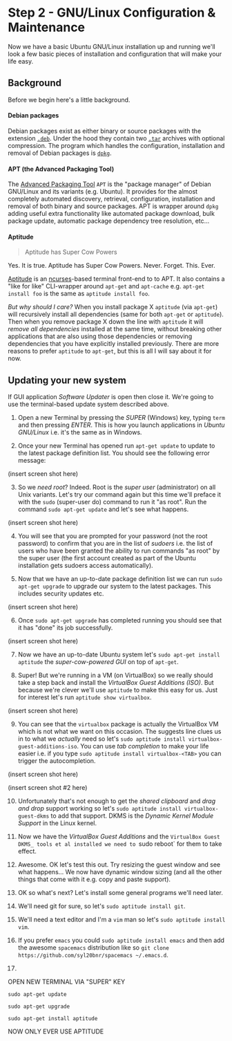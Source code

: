 # Step 2 - GNU/Linux Configuration & Maintenance

Now we have a basic Ubuntu GNU/Linux installation up and running we'll look a few basic pieces of installation and configuration that will make your life easy.

## Background

Before we begin here's a little background.

#### Debian packages

Debian packages exist as either binary or source packages with the extension [`.deb`](https://en.wikipedia.org/wiki/Deb_(file_format)). Under the hood they contain two [`.tar`](https://en.wikipedia.org/wiki/Tar_(computing)) archives with optional compression. The program which handles the configuration, installation and removal of Debian packages is [`dpkg`](https://en.wikipedia.org/wiki/Dpkg).

#### APT (the Advanced Packaging Tool)

The [Advanced Packaging Tool](https://en.wikipedia.org/wiki/Advanced_Packaging_Tool) `APT` is the "package manager" of Debian GNU/Linux and its variants (e.g. Ubuntu). It provides for the almost completely automated discovery, retrieval, configuration, installation and removal of both binary and source packages. APT is wrapper around `dpkg` adding useful extra functionality like automated package download, bulk package update, automatic package dependency tree resolution, etc...

#### Aptitude

> Aptitude has Super Cow Powers

Yes. It is true. Aptitude has Super Cow Powers. Never. Forget. This. Ever.

[Aptitude](https://wiki.debian.org/Aptitude) is an [ncurses](https://en.wikipedia.org/wiki/Ncurses)-based terminal front-end to to APT. It also contains a "like for like" CLI-wrapper around `apt-get` and `apt-cache` e.g. `apt-get install foo` is the same as `aptitude install foo`.

_But why should I care?_ When you install package X `aptitude` (via `apt-get`) will recursively install all dependencies (same for both `apt-get` or `aptitude`). Then when you remove package X down the line with `aptitude` it will _remove all dependencies_ installed at the same time, without breaking other applications that are also using those dependencies or removing dependencies that you have explicitly installed previously. There are more reasons to prefer `aptitude` to `apt-get`, but this is all I will say about it for now.

## Updating your new system

If GUI application _Software Updater_ is open then close it. We're going to use the terminal-based update system described above.

1. Open a new Terminal by pressing the _SUPER_ (Windows) key, typing `term` and then pressing _ENTER_. This is how you launch applications in _Ubuntu GNU/Linux_ i.e. it's the same as in Windows.

2. Once your new Terminal has opened run `apt-get update` to update to the latest package definition list. You should see the following error message:

(insert screen shot here)

3. So we _need root_? Indeed. Root is the _super user_ (administrator) on all Unix variants. Let's try our command again but this time we'll preface it with the `sudo` (super-user do) command to run it "as root". Run the command `sudo apt-get update` and let's see what happens.

(insert screen shot here)

4. You will see that you are prompted for your password (not the root password) to confirm that you are in the list of _sudoers_ i.e. the list of users who have been granted the ability to run commands "as root" by the super user (the first account created as part of the Ubuntu installation gets sudoers access automatically).

5. Now that we have an up-to-date package definition list we can run `sudo apt-get upgrade` to upgrade our system to the latest packages. This includes security updates etc.

(insert screen shot here)

6. Once `sudo apt-get upgrade` has completed running you should see that it has "done" its job successfully.

(insert screen shot here)

7. Now we have an up-to-date Ubuntu system let's `sudo apt-get install aptitude` the _super-cow-powered GUI_ on top of `apt-get`.

8. Super! But we're running in a VM (on VirtualBox) so we really should take a step back and install the _VirtualBox Guest Additions (ISO)_. But because we're clever we'll use `aptitude` to make this easy for us. Just for interest let's run `aptitude show virtualbox`.

(insert screen shot here)

9. You can see that the `virtualbox` package is actually the VirtualBox VM which is not what we want on this occasion. The suggests line clues us in to what we _actually_ need so let's `sudo aptitude install virtualbox-guest-additions-iso`. You can use _tab completion_ to make your life easier i.e. if you type `sudo aptitude install virtualbox-<TAB>` you can trigger the autocompletion.

(insert screen shot here)

(insert screen shot #2 here)

10. Unfortunately that's not enough to get the _shared clipboard_ and _drag and drop_ support working so let's `sudo aptitude install virtualbox-guest-dkms` to add that support. DKMS is the _Dynamic Kernel Module Support_ in the Linux kernel.

11. Now we have the _VirtualBox Guest Additions_ and the `VirtualBox Guest DKMS_ tools et al installed we need to `sudo reboot` for them to take effect.

12. Awesome. OK let's test this out. Try resizing the guest window and see what happens... We now have dynamic window sizing (and all the other things that come with it e.g. copy and paste support).

13. OK so what's next? Let's install some general programs we'll need later.

  1. We'll need git for sure, so let's `sudo aptitude install git`.

  2. We'll need a text editor and I'm a `vim` man so let's `sudo aptitude install vim`.

  3. If you prefer `emacs` you could `sudo aptitude install emacs` and then add the awesome `spacemacs` distribution like so `git clone https://github.com/syl20bnr/spacemacs ~/.emacs.d`.

  4.





OPEN NEW TERMINAL VIA "SUPER" KEY

`sudo apt-get update`

`sudo apt-get upgrade`

`sudo apt-get install aptitude`

NOW ONLY EVER USE APTITUDE










